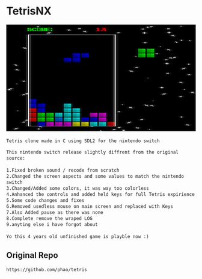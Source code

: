 # TetrisNX
![alt text](https://github.com/KranKRival/TetrisNX/blob/master/screen.jpg)
```
Tetris clone made in C using SDL2 for the nintendo switch
```
```
This nintendo switch release slightly diffrent from the original source:

1.Fixed broken sound / recode from scratch
2.Changed the screen aspects and some values to match the nintendo switch 
3.Changed/Added some colors, it was way too colorless
4.Anhanced the controls and added held keys for full Tetris expirience
5.Some code changes and fixes 
6.Removed usedless mouse on main screen and replaced with Keys
7.Also Added pause as there was none
8.Complete remove the wraped LOG
9.anyting else i have forgot about

Yo this 4 years old unfinished game is playble now :)
```

## Original Repo
```
https://github.com/phao/tetris
```
